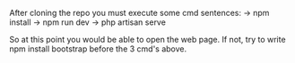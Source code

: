 After cloning the repo you must execute some cmd sentences:
-> npm install
-> npm run dev
-> php artisan serve

So at this point you would be able to open the web page.
If not, try to write npm install bootstrap before the 3 cmd's above.
